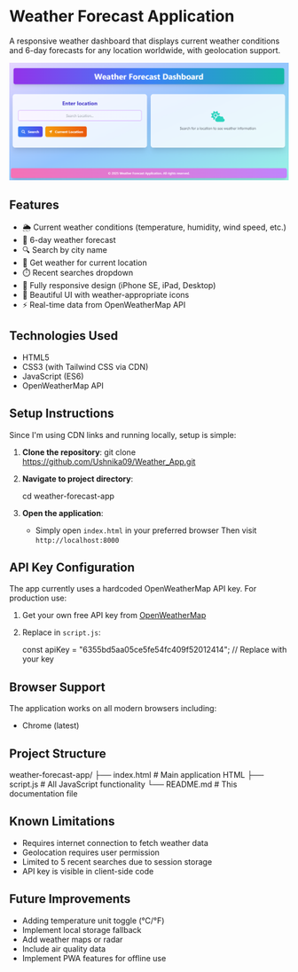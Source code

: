 
# Weather Forecast Application

A responsive weather dashboard that displays current weather conditions and 6-day forecasts for any location worldwide, with geolocation support.

![alt text](image.png)

## Features

- 🌦️ Current weather conditions (temperature, humidity, wind speed, etc.)
- 📅 6-day weather forecast
- 🔍 Search by city name
- 📍 Get weather for current location
- ⏱️ Recent searches dropdown
- 📱 Fully responsive design (iPhone SE, iPad, Desktop)
- 🎨 Beautiful UI with weather-appropriate icons
- ⚡ Real-time data from OpenWeatherMap API

## Technologies Used

- HTML5
- CSS3 (with Tailwind CSS via CDN)
- JavaScript (ES6)
- OpenWeatherMap API

## Setup Instructions

Since I'm using CDN links and running locally, setup is simple:

1. **Clone the repository**:
   git clone https://github.com/Ushnika09/Weather_App.git
   

2. **Navigate to project directory**:

   cd weather-forecast-app
    

3. **Open the application**:
   - Simply open `index.html` in your preferred browser
     Then visit `http://localhost:8000`

## API Key Configuration

The app currently uses a hardcoded OpenWeatherMap API key. For production use:

1. Get your own free API key from [OpenWeatherMap](https://openweathermap.org/api)
2. Replace in `script.js`:
  
   const apiKey = "6355bd5aa05ce5fe54fc409f52012414"; // Replace with your key


## Browser Support

The application works on all modern browsers including:
- Chrome (latest)

## Project Structure


weather-forecast-app/
├── index.html          # Main application HTML
├── script.js           # All JavaScript functionality
└── README.md           # This documentation file


## Known Limitations

- Requires internet connection to fetch weather data
- Geolocation requires user permission
- Limited to 5 recent searches due to session storage
- API key is visible in client-side code

## Future Improvements

- Adding temperature unit toggle (°C/°F)
- Implement local storage fallback
- Add weather maps or radar
- Include air quality data
- Implement PWA features for offline use
